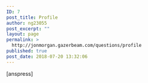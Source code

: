 ```yaml
---
ID: 7
post_title: Profile
author: ng23055
post_excerpt: ""
layout: page
permalink: >
  http://jonmorgan.gazerbeam.com/questions/profile
published: true
post_date: 2018-07-20 13:32:06
---
```

[anspress]